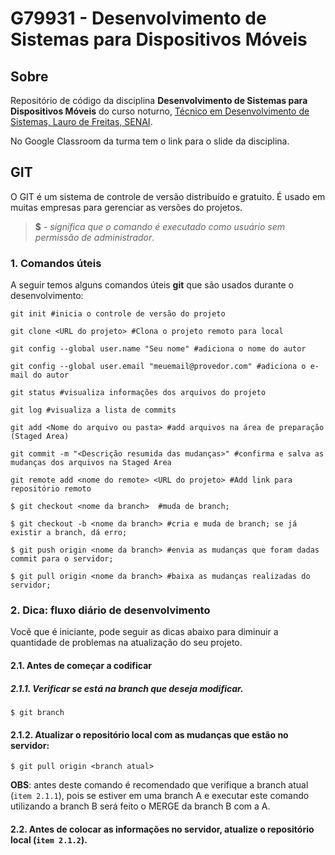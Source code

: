 # G79931 - Desenvolvimento de Sistemas para Dispositivos Móveis

## Sobre

Repositório de código da disciplina **Desenvolvimento de Sistemas para Dispositivos Móveis** do curso noturno, [Técnico em Desenvolvimento de Sistemas, Lauro de Freitas, SENAI](https://www.tecnicosenai.com.br/cursos/desenvolvimento-de-sistemas/).

No Google Classroom da turma tem o link para o slide da disciplina.

## GIT

O GIT é um sistema de controle de versão distribuído e gratuito. É usado em muitas empresas para gerenciar as versões do projetos.

> **$** - *significa que o comando é executado como usuário sem permissão de administrador*.

### 1. Comandos úteis

A seguir temos alguns comandos úteis **git** que são usados durante o desenvolvimento:

```shell
git init #inicia o controle de versão do projeto
```

```shell
git clone <URL do projeto> #Clona o projeto remoto para local
```

```shell
git config --global user.name "Seu nome" #adiciona o nome do autor
```

```shell
git config --global user.email "meuemail@provedor.com" #adiciona o e-mail do autor
```

```shell
git status #visualiza informações dos arquivos do projeto
```

```shell
git log #visualiza a lista de commits
```

```shell
git add <Nome do arquivo ou pasta> #add arquivos na área de preparação (Staged Area)
```

```shell
git commit -m "<Descrição resumida das mudanças>" #confirma e salva as mudanças dos arquivos na Staged Area
```

```shell
git remote add <nome do remote> <URL do projeto> #Add link para repositório remoto
```

```shell
$ git checkout <nome da branch>  #muda de branch;
```

```shell
$ git checkout -b <nome da branch> #cria e muda de branch; se já existir a branch, dá erro;
```

```shell
$ git push origin <nome da branch> #envia as mudanças que foram dadas commit para o servidor;
```

```shell
$ git pull origin <nome da branch> #baixa as mudanças realizadas do servidor;
```

### 2. Dica: fluxo diário de desenvolvimento

Você que é iniciante, pode seguir as dicas abaixo para diminuir a quantidade de problemas na atualização do seu projeto.

#### 2.1. Antes de começar a codificar

##### 2.1.1. Verificar se está na branch que deseja modificar.

```shell
$ git branch
```

#### 2.1.2. Atualizar o repositório local com as mudanças que estão no servidor:

```shell
$ git pull origin <branch atual>
```

**OBS**: antes deste comando é recomendado que verifique a branch atual (`item 2.1.1`), pois se estiver em uma branch A e executar este comando utilizando a branch B será feito o MERGE da branch B com a A.

#### 2.2. Antes de colocar as informações no servidor, atualize o repositório local (`item 2.1.2`).

